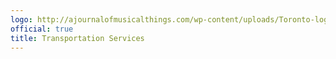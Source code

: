```yaml
---
logo: http://ajournalofmusicalthings.com/wp-content/uploads/Toronto-logo.png
official: true
title: Transportation Services
---
```

